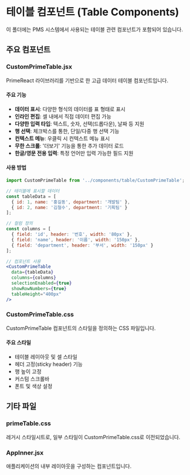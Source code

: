 # 테이블 컴포넌트 (Table Components)

이 폴더에는 PMS 시스템에서 사용되는 테이블 관련 컴포넌트가 포함되어 있습니다.

## 주요 컴포넌트

### CustomPrimeTable.jsx

PrimeReact 라이브러리를 기반으로 한 고급 데이터 테이블 컴포넌트입니다.

#### 주요 기능
- **데이터 표시**: 다양한 형식의 데이터를 표 형태로 표시
- **인라인 편집**: 셀 내에서 직접 데이터 편집 가능
- **다양한 입력 타입**: 텍스트, 숫자, 선택(드롭다운), 날짜 등 지원
- **행 선택**: 체크박스를 통한, 단일/다중 행 선택 기능
- **컨텍스트 메뉴**: 우클릭 시 컨텍스트 메뉴 표시
- **무한 스크롤**: '더보기' 기능을 통한 추가 데이터 로드
- **한글/영문 전용 입력**: 특정 언어만 입력 가능한 필드 지원

#### 사용 방법
```jsx
import CustomPrimeTable from '../components/table/CustomPrimeTable';

// 테이블에 표시할 데이터
const tableData = [
  { id: 1, name: '홍길동', department: '개발팀' },
  { id: 2, name: '김철수', department: '기획팀' }
];

// 컬럼 정의
const columns = [
  { field: 'id', header: '번호', width: '80px' },
  { field: 'name', header: '이름', width: '150px' },
  { field: 'department', header: '부서', width: '150px' }
];

// 컴포넌트 사용
<CustomPrimeTable 
  data={tableData}
  columns={columns}
  selectionEnabled={true}
  showRowNumbers={true}
  tableHeight="400px"
/>
```

### CustomPrimeTable.css

CustomPrimeTable 컴포넌트의 스타일을 정의하는 CSS 파일입니다.

#### 주요 스타일
- 테이블 레이아웃 및 셀 스타일
- 헤더 고정(sticky header) 기능
- 행 높이 고정
- 커스텀 스크롤바
- 폰트 및 색상 설정

## 기타 파일

### primeTable.css
레거시 스타일시트로, 일부 스타일이 CustomPrimeTable.css로 이전되었습니다.

### AppInner.jsx
애플리케이션의 내부 레이아웃을 구성하는 컴포넌트입니다. 